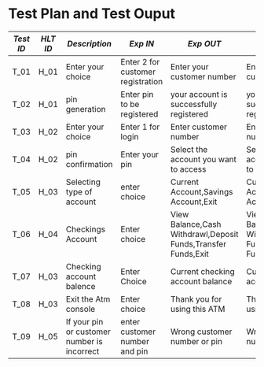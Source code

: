 # Test Plan and Test Ouput

| *Test ID* | *HLT ID* | *Description*                                              | *Exp IN* | *Exp OUT* | *Actual Out* |*PASS/FAIL*  |    
|-------------|-----|--------------------------------------------------------------|------------|-------------|----------------|------------------|
|  T_01|H_01|Enter your choice |Enter 2 for customer registration|Enter your customer number| Enter your customer number| PASS |
|  T_02|H_01|pin generation|Enter pin to be registered|your account is successfully registered|your account is successfully registered| PASS |
|  T_03|H_02|Enter your choice|Enter 1 for login|Enter customer number | Enter customer number | PASS |
|  T_04|H_02|pin confirmation|Enter your pin|Select the account you want to access|Select the account you want to access| PASS |
|  T_05|H_03|Selecting type of account| enter choice |Current Account,Savings Account,Exit |Current Account,Savings Account,Exit| PASS |
|  T_06|H_04|Checkings Account |Enter choice|View Balance,Cash Withdrawl,Deposit Funds,Transfer Funds,Exit|View Balance,Cash Withdrawl,Deposit Funds,Transfer Funds,Exit| PASS |
|  T_07|H_03|Checking account balence|Enter Choice|Current checking account balance|Current checking account balance| PASS |
|  T_08|H_03|Exit the Atm console|Enter choice|Thank you for using this ATM|Thank you for using this ATM|PASS|
|  T_09|H_05|If your pin or customer number is incorrect|enter customer number and pin|Wrong customer number or pin |Wrong customer number or pin|PASS |
